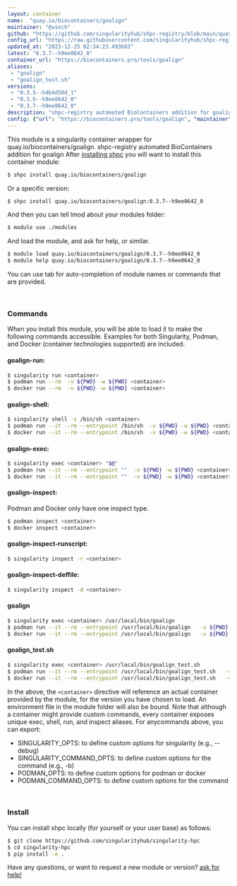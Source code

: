 ```yaml
---
layout: container
name:  "quay.io/biocontainers/goalign"
maintainer: "@vsoch"
github: "https://github.com/singularityhub/shpc-registry/blob/main/quay.io/biocontainers/goalign/container.yaml"
config_url: "https://raw.githubusercontent.com/singularityhub/shpc-registry/main/quay.io/biocontainers/goalign/container.yaml"
updated_at: "2023-12-25 02:34:23.493603"
latest: "0.3.7--h9ee0642_0"
container_url: "https://biocontainers.pro/tools/goalign"
aliases:
 - "goalign"
 - "goalign_test.sh"
versions:
 - "0.3.5--h4b4d50d_1"
 - "0.3.6--h9ee0642_0"
 - "0.3.7--h9ee0642_0"
description: "shpc-registry automated BioContainers addition for goalign"
config: {"url": "https://biocontainers.pro/tools/goalign", "maintainer": "@vsoch", "description": "shpc-registry automated BioContainers addition for goalign", "latest": {"0.3.7--h9ee0642_0": "sha256:fabebc9f56a370b4577ff163fd213646f53e6f43ffa64745cf8ed13b7b7208e4"}, "tags": {"0.3.5--h4b4d50d_1": "sha256:6e4e94a717a283c00bcedb937a6d4a38939253f0124e52225a29b341b0cde1dd", "0.3.6--h9ee0642_0": "sha256:2279c6da8d61d3e2c55fda80ecc6aeb595ebd525867b787800d40d032db42012", "0.3.7--h9ee0642_0": "sha256:fabebc9f56a370b4577ff163fd213646f53e6f43ffa64745cf8ed13b7b7208e4"}, "docker": "quay.io/biocontainers/goalign", "aliases": {"goalign": "/usr/local/bin/goalign", "goalign_test.sh": "/usr/local/bin/goalign_test.sh"}}
---
```


This module is a singularity container wrapper for quay.io/biocontainers/goalign.
shpc-registry automated BioContainers addition for goalign
After [installing shpc](#install) you will want to install this container module:


```bash
$ shpc install quay.io/biocontainers/goalign
```

Or a specific version:

```bash
$ shpc install quay.io/biocontainers/goalign:0.3.7--h9ee0642_0
```

And then you can tell lmod about your modules folder:

```bash
$ module use ./modules
```

And load the module, and ask for help, or similar.

```bash
$ module load quay.io/biocontainers/goalign/0.3.7--h9ee0642_0
$ module help quay.io/biocontainers/goalign/0.3.7--h9ee0642_0
```

You can use tab for auto-completion of module names or commands that are provided.

<br>

### Commands

When you install this module, you will be able to load it to make the following commands accessible.
Examples for both Singularity, Podman, and Docker (container technologies supported) are included.

#### goalign-run:

```bash
$ singularity run <container>
$ podman run --rm  -v ${PWD} -w ${PWD} <container>
$ docker run --rm  -v ${PWD} -w ${PWD} <container>
```

#### goalign-shell:

```bash
$ singularity shell -s /bin/sh <container>
$ podman run --it --rm --entrypoint /bin/sh  -v ${PWD} -w ${PWD} <container>
$ docker run --it --rm --entrypoint /bin/sh  -v ${PWD} -w ${PWD} <container>
```

#### goalign-exec:

```bash
$ singularity exec <container> "$@"
$ podman run --it --rm --entrypoint ""  -v ${PWD} -w ${PWD} <container> "$@"
$ docker run --it --rm --entrypoint ""  -v ${PWD} -w ${PWD} <container> "$@"
```

#### goalign-inspect:

Podman and Docker only have one inspect type.

```bash
$ podman inspect <container>
$ docker inspect <container>
```

#### goalign-inspect-runscript:

```bash
$ singularity inspect -r <container>
```

#### goalign-inspect-deffile:

```bash
$ singularity inspect -d <container>
```


#### goalign

```bash
$ singularity exec <container> /usr/local/bin/goalign
$ podman run --it --rm --entrypoint /usr/local/bin/goalign   -v ${PWD} -w ${PWD} <container> -c " $@"
$ docker run --it --rm --entrypoint /usr/local/bin/goalign   -v ${PWD} -w ${PWD} <container> -c " $@"
```


#### goalign_test.sh

```bash
$ singularity exec <container> /usr/local/bin/goalign_test.sh
$ podman run --it --rm --entrypoint /usr/local/bin/goalign_test.sh   -v ${PWD} -w ${PWD} <container> -c " $@"
$ docker run --it --rm --entrypoint /usr/local/bin/goalign_test.sh   -v ${PWD} -w ${PWD} <container> -c " $@"
```



In the above, the `<container>` directive will reference an actual container provided
by the module, for the version you have chosen to load. An environment file in the
module folder will also be bound. Note that although a container
might provide custom commands, every container exposes unique exec, shell, run, and
inspect aliases. For anycommands above, you can export:

 - SINGULARITY_OPTS: to define custom options for singularity (e.g., --debug)
 - SINGULARITY_COMMAND_OPTS: to define custom options for the command (e.g., -b)
 - PODMAN_OPTS: to define custom options for podman or docker
 - PODMAN_COMMAND_OPTS: to define custom options for the command

<br>

### Install

You can install shpc locally (for yourself or your user base) as follows:

```bash
$ git clone https://github.com/singularityhub/singularity-hpc
$ cd singularity-hpc
$ pip install -e .
```

Have any questions, or want to request a new module or version? [ask for help!](https://github.com/singularityhub/singularity-hpc/issues)